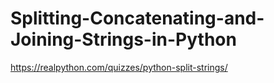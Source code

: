 # Splitting-Concatenating-and-Joining-Strings-in-Python
https://realpython.com/quizzes/python-split-strings/
